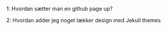 1: Hvordan sætter man en github page up?

2: Hvordan adder jeg noget lækker design med Jekull themes
